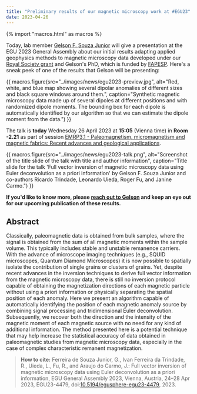 ```yaml
---
title: "Preliminary results of our magnetic microscopy work at #EGU23"
date: 2023-04-26
---
```


{% import "macros.html" as macros %}

Today, lab member [Gelson F. Souza Junior](../team#Souza-junior) will give a
presentation at the EGU 2023 General Assembly about our initial results
adapting applied geophysics methods to magnetic microscopy data developed under
our [Royal Society grant](rsoc-mag-microscopy-2022.html) and Gelson's PhD,
which is funded by [FAPESP](https://fapesp.br/).
Here's a sneak peek of one of the results that Gelson will be presenting:

{{ macros.figure(src="../images/news/egu2023-preview.jpg", alt="Red, white, and blue map showing several dipolar anomalies of different sizes and black square windows around them.", caption="Synthetic magnetic microscopy data made up of several dipoles at different positions and with randomized dipole moments. The bounding box for each dipole is automatically identified by our algorithm so that we can estimate the dipole moment from the data.") }}

The talk is **today** Wednesday 26 April 2023 at **15:05** (Vienna time) in
**Room -2.21** as part of session
[EMRP3.1 - Paleomagnetism, micromagnetism and magnetic fabrics: Recent advances and geological applications](https://meetingorganizer.copernicus.org/EGU23/session/45916).

{{ macros.figure(src="../images/news/egu2023-talk.png", alt="Screenshot of the title slide of the talk with title and author information", caption="Title slide for the talk 'Full vector inversion of magnetic microscopy data using Euler deconvolution as a priori information' by Gelson F. Souza Junior and co-authors Ricardo Trindade, Leonardo Uieda, Roger Fu, and Janine Carmo.") }}

**If you'd like to know more, please [reach out to Gelson](../team#Souza-junior)
and keep an eye out for our upcoming publication of these results.**

## Abstract

Classically, paleomagnetic data is obtained from bulk samples, where the signal
is obtained from the sum of all magnetic moments within the sample volume. This
typically includes stable and unstable remanence carriers. With the advance of
microscope imaging techniques (e.g., SQUID microscopes, Quantum Diamond
Microscopes) it is now possible to spatially isolate the contribution of single
grains or clusters of grains. Yet, despite recent advances in the inversion
techniques to derive full vector information from the magnetic microscopy data,
there is still no inversion protocol capable of obtaining the magnetization
directions of each magnetic particle without using a priori information or
physically separating the spatial position of each anomaly. Here we present an
algorithm capable of automatically identifying the position of each magnetic
anomaly source by combining signal processing and tridimensional Euler
deconvolution. Subsequently, we recover both the direction and the intensity of
the magnetic moment of each magnetic source with no need for any kind of
additional information. The method presented here is a potential technique that
may help increase the statistical accuracy of data obtained in paleomagnetic
studies from magnetic microscopy data, especially in the case of complex
characteristic remanent magnetization.

> **How to cite:** Ferreira de Souza Junior, G., Ivan Ferreira da Trindade, R.,
> Uieda, L., Fu, R., and Araujo do Carmo, J.: Full vector inversion of magnetic
> microscopy data using Euler deconvolution as a priori information, EGU
> General Assembly 2023, Vienna, Austria, 24–28 Apr 2023, EGU23-4479,
> doi:[10.5194/egusphere-egu23-4479](https://doi.org/10.5194/egusphere-egu23-4479),
> 2023.
